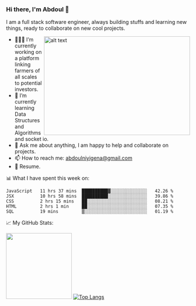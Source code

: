 ### Hi there, I'm Abdoul 👋

I am a full stack software engineer, always building stuffs and learning new things, ready to collaborate on new cool projects.

<img align="right" src="https://raw.githubusercontent.com/Gapur/Gapur/master/coding.gif" alt="alt text" width="400" height="270">

- 👨🏻‍💻 I’m currently working on a platform linking farmers of all scales to potential investors.
- 🚀 I’m currently learning Data Structures and Algorithms and socket io.              
- 💬 Ask me about anything, I am happy to help and collaborate on projects.
- 📫 How to reach me: abdoulniyigena@gmail.com
- 📝 Resume.




📊 What I have spent this week on:

<!--START_SECTION:waka-->
```text
JavaScript   11 hrs 37 mins  ██████████▓░░░░░░░░░░░░░░   42.26 % 
JSX          10 hrs 58 mins  ██████████░░░░░░░░░░░░░░░   39.86 % 
CSS          2 hrs 15 mins   ██░░░░░░░░░░░░░░░░░░░░░░░   08.21 % 
HTML         2 hrs 1 min     ██░░░░░░░░░░░░░░░░░░░░░░░   07.35 % 
SQL          19 mins         ▒░░░░░░░░░░░░░░░░░░░░░░░░   01.19 % 
```
<!--END_SECTION:waka-->

📈 My GitHub Stats:

<img height="180em" src="https://github-readme-stats.vercel.app/api?username=AbdoulNuru&show_icons=true&hide_border=true&&count_private=true&include_all_commits=true" /> [![Top Langs](https://github-readme-stats.vercel.app/api/top-langs/?username=AbdoulNuru&layout=compact)](https://github.com/AbdoulNuru/github-readme-stats)
